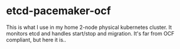 # etcd-pacemaker-ocf
This is what I use in my home 2-node physical kubernetes cluster.  It monitors etcd and handles start/stop and migration.  It's far from OCF compliant, but here it is..
